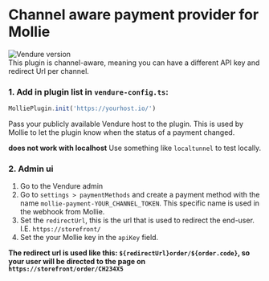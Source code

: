 # Channel aware payment provider for Mollie
![Vendure version](https://img.shields.io/npm/dependency-version/vendure-plugin-mollie/dev/@vendure/core)   
This plugin is channel-aware, meaning you can have a different API key and redirect Url per channel.

### 1. Add in plugin list in `vendure-config.ts`:
```js
MolliePlugin.init('https://yourhost.io/')
```
Pass your publicly available Vendure host to the plugin. 
This is used by Mollie to let the plugin know when the status of a payment changed.    

**does not work with localhost** Use something like `localtunnel` to test locally.

### 2. Admin ui
1. Go to the Vendure admin
2. Go to `settings > paymentMethods` and create a payment method with the name `mollie-payment-YOUR_CHANNEL_TOKEN`. 
This specific name is used in the webhook from Mollie. 
3. Set the `redirectUrl`, this is the url that is used to redirect the end-user. I.E. `https://storefront/`
4. Set the your Mollie key in the `apiKey` field.

**The redirect url is used like this: `${redirectUrl}order/${order.code}`, so your user will be directed to the page on `https://storefront/order/CH234X5`** 